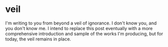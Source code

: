 # veil

I'm writing to you from beyond a veil of ignorance. I don't know you, and you don't know me. I intend to replace this post eventually with a more comprehensive introduction and sample of the works I'm producing, but for today, the veil remains in place.

```{tableofcontents}
```
